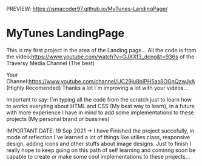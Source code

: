 PREVIEW: https://ismacoder97.github.io/MyTunes-LandingPage/

# MyTunes LandingPage
 This is my first project in the area of the Landing page... All the code is from the video:https://www.youtube.com/watch?v=GJXXf3_dcng&t=936s  of the Traversy Media Channel (The best)

Your Channel:https://www.youtube.com/channel/UC29ju8bIPH5as8OGnQzwJyA (Highly Recomended) Thanks a lot  I´m improving a lot with your videos... 

Important to say: I´m typing all the code from the scratch just to learn how to works everyting about HTML and CSS (My best way to learn), in a future with more experience I have in mind to add some implementations to these projects (My personal brand or bussines)  

IMPORTANT DATE: 19 Sep 2021 -> I have Finished the project succefully, in mode of reflection I´ve learned a lot of things like utilies class, responsive design, adding icons and other stuffs about image designs. 
Just to finish I really hope to keep going on this path of self learning and cominng soon be capable to create or make some cool implementations to these projects...    

